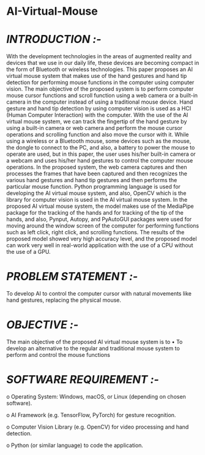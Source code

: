 # AI-Virtual-Mouse

# *INTRODUCTION :-*

With the development technologies in the areas of augmented reality and devices that we use in our daily life, these devices are becoming compact in the form of Bluetooth or wireless technologies. This paper proposes an AI virtual mouse system that makes use of the hand gestures and hand tip detection for performing mouse functions in the computer using computer vision. The main objective of the proposed system is to perform computer mouse cursor functions and scroll function using a web camera or a built-in camera in the computer instead of using a traditional mouse device. Hand gesture and hand tip detection by using computer vision is used as a HCI (Human Computer Interaction) with the computer. With the use of the AI virtual mouse system, we can track the fingertip of the hand gesture by using a built-in camera or web camera and perform the mouse cursor operations and scrolling function and also move the cursor with it.
While using a wireless or a Bluetooth mouse, some devices such as the mouse, the dongle to connect to the PC, and also, a battery to power the mouse to operate are used, but in this paper, the user uses his/her built-in camera or a webcam and uses his/her hand gestures to control the computer mouse operations. In the proposed system, the web camera captures and then processes the frames that have been captured and then recognizes the various hand gestures and hand tip gestures and then performs the particular mouse function.
Python programming language is used for developing the AI virtual mouse system, and also, OpenCV which is the library for computer vision is used in the AI virtual mouse system. In the proposed AI virtual mouse system, the model makes use of the MediaPipe package for the tracking of the hands and for tracking of the tip of the hands, and also, Pynput, Autopy, and PyAutoGUI packages were used for moving around the window screen of the computer for performing functions such as left click, right click, and scrolling functions. The results of the proposed model showed very high accuracy level, and the proposed model can work very well in real-world application with the use of a CPU without the use of a GPU.


# *PROBLEM STATEMENT :-*
To develop AI to control the computer cursor with natural movements like hand gestures, replacing the physical mouse.



# *OBJECTIVE :-*
The main objective of the proposed AI virtual mouse system is to 
•	To develop an alternative to the regular and traditional mouse system to perform and control the mouse functions


# *SOFTWARE REQUIREMENT :-*

o	Operating System: Windows, macOS, or Linux (depending on chosen software).

o	AI Framework (e.g. TensorFlow, PyTorch) for gesture recognition.

o	Computer Vision Library (e.g. OpenCV) for video processing and hand detection.

o	Python (or similar language) to code the application.



